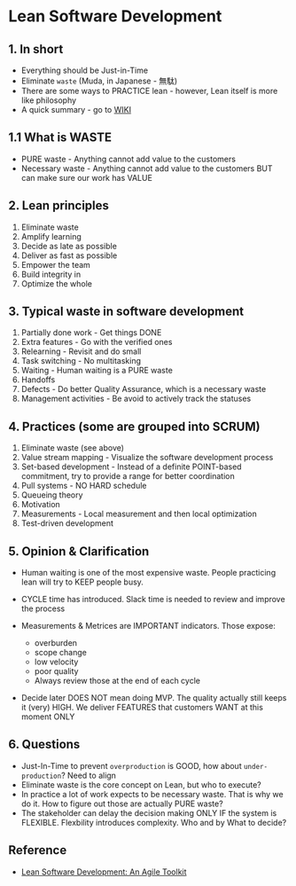 # Lean Software Development

## 1. In short

- Everything should be Just-in-Time
- Eliminate `waste` (Muda, in Japanese - 無駄)
- There are some ways to PRACTICE lean - however, Lean itself is more like philosophy
- A quick summary - go to [WIKI](https://en.wikipedia.org/wiki/Lean_software_development)

## 1.1 What is WASTE

- PURE waste - Anything cannot add value to the customers
- Necessary waste - Anything cannot add value to the customers BUT can make sure our work has VALUE

## 2. Lean principles

1. Eliminate waste
2. Amplify learning
3. Decide as late as possible
4. Deliver as fast as possible
5. Empower the team
6. Build integrity in
7. Optimize the whole

## 3. Typical waste in software development

1. Partially done work - Get things DONE
2. Extra features - Go with the verified ones
3. Relearning - Revisit and do small
4. Task switching - No multitasking
5. Waiting - Human waiting is a PURE waste
6. Handoffs
7. Defects - Do better Quality Assurance, which is a necessary waste
8. Management activities - Be avoid to actively track the statuses

## 4. Practices (some are grouped into SCRUM)

1. Eliminate waste (see above)
2. Value stream mapping - Visualize the software development process
3. Set-based development - Instead of a definite POINT-based commitment, try to provide a range for better coordination
4. Pull systems - NO HARD schedule
5. Queueing theory
6. Motivation
7. Measurements - Local measurement and then local optimization
8. Test-driven development

## 5. Opinion & Clarification

- Human waiting is one of the most expensive waste. People practicing lean will try to KEEP people busy.
- CYCLE time has introduced. Slack time is needed to review and improve the process
- Measurements & Metrices are IMPORTANT indicators. Those expose:
  - overburden
  - scope change
  - low velocity
  - poor quality

  * Always review those at the end of each cycle
- Decide later DOES NOT mean doing MVP. The quality actually still keeps it (very) HIGH. We deliver FEATURES that customers WANT at this moment ONLY

## 6. Questions

- Just-In-Time to prevent `overproduction` is GOOD, how about `under-production`? Need to align
- Eliminate waste is the core concept on Lean, but who to execute?
- In practice a lot of work expects to be necessary waste. That is why we do it. How to figure out those are actually PURE waste?
- The stakeholder can delay the decision making ONLY IF the system is FLEXIBLE. Flexbility introduces complexity. Who and by What to decide?

## Reference

- [Lean Software Development: An Agile Toolkit](https://www.oreilly.com/library/view/lean-software-development/0321150783 "https://www.oreilly.com/library/view/lean-software-development/0321150783")
